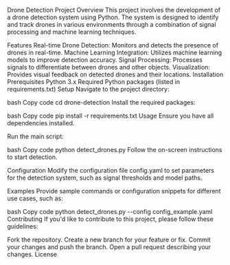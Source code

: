 Drone Detection Project
Overview
This project involves the development of a drone detection system using Python. The system is designed to identify and track drones in various environments through a combination of signal processing and machine learning techniques.

Features
Real-time Drone Detection: Monitors and detects the presence of drones in real-time.
Machine Learning Integration: Utilizes machine learning models to improve detection accuracy.
Signal Processing: Processes signals to differentiate between drones and other objects.
Visualization: Provides visual feedback on detected drones and their locations.
Installation
Prerequisites
Python 3.x
Required Python packages (listed in requirements.txt)
Setup
Navigate to the project directory:

bash
Copy code
cd drone-detection
Install the required packages:

bash
Copy code
pip install -r requirements.txt
Usage
Ensure you have all dependencies installed.

Run the main script:

bash
Copy code
python detect_drones.py
Follow the on-screen instructions to start detection.

Configuration
Modify the configuration file config.yaml to set parameters for the detection system, such as signal thresholds and model paths.

Examples
Provide sample commands or configuration snippets for different use cases, such as:

bash
Copy code
python detect_drones.py --config config_example.yaml
Contributing
If you'd like to contribute to this project, please follow these guidelines:

Fork the repository.
Create a new branch for your feature or fix.
Commit your changes and push the branch.
Open a pull request describing your changes.
License

